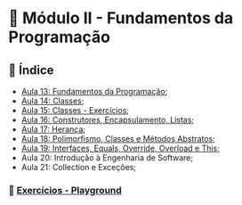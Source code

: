 # :pushpin: Módulo II - Fundamentos da Programação

## :floppy_disk: Índice


 - [Aula 13: Fundamentos da Programação](https://github.com/majutre/exercicios-dh/tree/master/modulo-02/Aula13);
 - [Aula 14: Classes](https://github.com/majutre/exercicios-dh/tree/master/modulo-02/Aula14);
 - [Aula 15: Classes - Exercícios](https://github.com/majutre/exercicios-dh/tree/master/modulo-02/Aula15);
 - [Aula 16: Construtores, Encapsulamento, Listas](https://github.com/majutre/exercicios-dh/tree/master/modulo-02/Aula16);
 - [Aula 17: Herança](https://github.com/majutre/exercicios-dh/tree/master/modulo-02/Aula17);
 - [Aula 18: Polimorfismo, Classes e Métodos Abstratos](https://github.com/majutre/exercicios-dh/tree/master/modulo-02/Aula18);
 - [Aula 19: Interfaces, Equals, Override, Overload e This](https://github.com/majutre/exercicios-dh/tree/master/modulo-02/Aula19);
 - Aula 20: Introdução à Engenharia de Software;
 - Aula 21: Collection e Exceções;

### :notebook: [Exercícios - Playground](https://github.com/majutre/exercicios-dh/tree/master/modulo-02/exercicios-playground)
